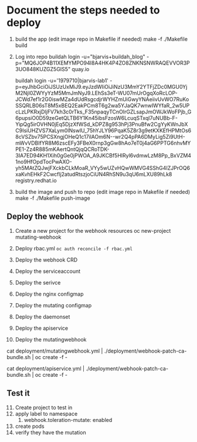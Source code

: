 # Document the steps needed to deploy

1. build the app (edit image repo in Makefile if needed)
    make -f ./Makefile build

2. Log into repo
    buildah login -u="bjarvis+buildah_blog" -p="MQ6JOP4B11XEMYMPO94I8A4HK4P4ZO8ZNKNSNWRAQEVVOR3P3UO848KUZGZ5GIS5" quay.io

    buildah login -u='1979710|bjarvis-lab1' -p=eyJhbGciOiJSUzUxMiJ9.eyJzdWIiOiJiNzU3MmY2YTFjZDc0MGU0YjM2NjI0ZWYyYzM5MmJmNyJ9.LEhSs3eT-WU07mUrOgqXoRcLOP-JCWd7ef1r2G0iswMZa4dUdRsgcdjrWYHZmUiGwyYNAeiivUvWO7RuKoSSQRLB06sT8M5xBEQ2EakPCm8T6g2wa5YJaQK7wnwIWYfaR_2w5UPcLzLPKRxjDljFV7kh3c0rTks_F35npaqyTCnOIrGZLsapJmOWJkWoFPjb_G6pupsiO0D59zeGetQLTB6Y1Kn45ibsFzosW6LcuqSTxql7uNUBb-F-YipQg5irOVHN0jEq5DjzXfWSd_kDPZ8g953hPj3PnuBfw2CgYyKWnJbXC9IsiUHZVS7XaLym0INswlU_75hYJLY96PqaK5Z8r3g9etKXKEfHPMtOs68cVSZbv75PCSXngjOHeQ1c17ilAOm6N--wr2Q4pPA6DMyLig5Zi9UtH-mWvVDBIfYR8M6zscEFy3FBeX0rnp3gGw8hAo7eT0j4aG6PPTG6nhvMYPE1-Zz4R885mKAertQntQjqQCRoTDK-3IA7ED94KH1Xih0gGe0jPWOA_A9JKCBf5HlRyl6vdmwLzM8Pp_BxVZM41no9HfOpdTocPwAXO-yh5MAtZQJwjFXckbCLkMoaR_VYy5wUZvHQwWMVG4SShG4IZJPrOQ6xaKvhEHkF2Cwcflj2atudRtszjoCiUN4RhSN9u3qU6mLXU89hLk8 registry.redhat.io

3. build the image and push to repo (edit image repo in Makefile if needed)
   make -f ./Makefile push-image

## Deploy the webhook
1. Create a new project for the webhook resources
   oc new-project  mutating-webhook

2. Deploy rbac.yml
  `oc auth reconcile -f rbac.yml`

3. Deploy the webhook CRD
4. Deploy the serviceaccount
5. Deploy the serivce
6. Deploy the nginx configmap
7. Deploy the mutating configmap
8. Deploy the daemonset
9. Deploy the apiservice
10. Deploy the mutatingwebhook

cat deployment/mutatingwebhook.yml | ./deployment/webhook-patch-ca-bundle.sh | oc create -f -


cat deployment/apiservice.yml | ./deployment/webhook-patch-ca-bundle.sh | oc create -f -


## Test it
11. Create project to test in
12. apply label to namespace
    1.  webhook.toleration-mutate: enabled
13. create pods
14. verify they have the mutation

